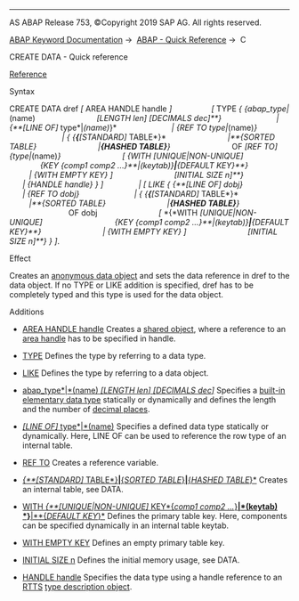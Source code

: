   

* * *

AS ABAP Release 753, ©Copyright 2019 SAP AG. All rights reserved.

[ABAP Keyword Documentation](javascript:call_link\('abenabap.htm'\)) →  [ABAP - Quick Reference](javascript:call_link\('abenabap_shortref.htm'\)) →  C

CREATE DATA - Quick reference

[Reference](javascript:call_link\('abapcreate_data.htm'\))

Syntax

CREATE DATA dref *\[* AREA HANDLE handle *\]*
                 *\[* TYPE *{* *{*abap\_type*|*(name)
                           *\[*LENGTH len*\]* *\[*DECIMALS dec*\]**}*
                        *|* *{**\[*LINE OF*\]* type*|*(name)*}*
                        *|* *{*REF TO type*|*(name)*}*
                        *|* *{* *{**{**\[*STANDARD*\]* TABLE*}*
                           *|**{*SORTED TABLE*}*
                           *|**{*HASHED TABLE*}**}*
                           OF *\[*REF TO*\]* *{*type*|*(name)*}*
                           *\[* *{*WITH *\[*UNIQUE*|*NON-UNIQUE*\]*
                                *{*KEY *{*comp1 comp2 ...*}**|*(keytab)*}**|**{*DEFAULT KEY*}**}*
                           *|* *{*WITH EMPTY KEY*}* *\]*
                           *\[*INITIAL SIZE n*\]**}*
                        *|* *{*HANDLE handle*}* *}* *\]*
               *|* *\[* LIKE *{* *{**\[*LINE OF*\]* dobj*}*
                        *|* *{*REF TO dobj*}*
                        *|* *{* *{**{**\[*STANDARD*\]* TABLE*}*
                           *|**{*SORTED TABLE*}*
                           *|**{*HASHED TABLE*}**}*
                           OF dobj
                           *\[* *{*WITH *\[*UNIQUE*|*NON-UNIQUE*\]*
                                *{*KEY *{*comp1 comp2 ...*}**|*(keytab)*}**|**{*DEFAULT KEY*}**}*
                           *|* *{*WITH EMPTY KEY*}* *\]*
                           *\[*INITIAL SIZE n*\]**}* *}* *\]*.

Effect

Creates an [anonymous data object](javascript:call_link\('abenanonymous_data_object_glosry.htm'\) "Glossary Entry") and sets the data reference in dref to the data object. If no TYPE or LIKE addition is specified, dref has to be completely typed and this type is used for the data object.

Additions

-   [AREA HANDLE handle](javascript:call_link\('abapcreate_data_area_handle.htm'\))
    Creates a [shared object](javascript:call_link\('abenshared_object_glosry.htm'\) "Glossary Entry"), where a reference to an [area handle](javascript:call_link\('abenarea_handle_glosry.htm'\) "Glossary Entry") has to be specified in handle.
    
-   [TYPE](javascript:call_link\('abapcreate_data.htm'\))
    Defines the type by referring to a data type.
    
-   [LIKE](javascript:call_link\('abapcreate_data.htm'\))
    Defines the type by referring to a data object.
    
-   [abap\_type*|*(name) *\[*LENGTH len*\]* *\[*DECIMALS dec*\]*](javascript:call_link\('abapcreate_data_built_in.htm'\))
    Specifies a [built-in](javascript:call_link\('abenpredefined_data_type_glosry.htm'\) "Glossary Entry") [elementary data type](javascript:call_link\('abenelementary_data_type_glosry.htm'\) "Glossary Entry") statically or dynamically and defines the length and the number of [decimal places](javascript:call_link\('abenfractional_portion_glosry.htm'\) "Glossary Entry").
    
-   [*\[*LINE OF*\]* type*|*(name)](javascript:call_link\('abapcreate_data_existing.htm'\))
    Specifies a defined data type statically or dynamically. Here, LINE OF can be used to reference the row type of an internal table.
    
-   [REF TO](javascript:call_link\('abapcreate_data_reference.htm'\))
    Creates a reference variable.
    
-   [*{**\[*STANDARD*\]* TABLE*}**|**{*SORTED TABLE*}**|**{*HASHED TABLE*}*](javascript:call_link\('abaptypes_tabkind.htm'\))
    Creates an internal table, see DATA.
    
-   [WITH *{**\[*UNIQUE*|*NON-UNIQUE*\]* KEY*{*comp1 comp2 ...*}**|*(keytab) *}**|**{*DEFAULT KEY*}*](javascript:call_link\('abapcreate_data_itab.htm'\))
    Defines the primary table key. Here, components can be specified dynamically in an internal table keytab.
    
-   [WITH EMPTY KEY](javascript:call_link\('abapcreate_data_itab.htm'\))
    Defines an empty primary table key.
    
-   [INITIAL SIZE n](javascript:call_link\('abapcreate_data_itab.htm'\))
    Defines the initial memory usage, see DATA.
    
-   [HANDLE handle](javascript:call_link\('abapcreate_data_handle.htm'\))
    Specifies the data type using a handle reference to an [RTTS](javascript:call_link\('abenrun_time_type_services_glosry.htm'\) "Glossary Entry") [type description object](javascript:call_link\('abentype_object_glosry.htm'\) "Glossary Entry").